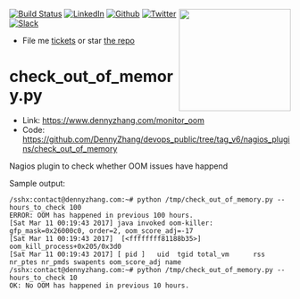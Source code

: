 <a href="https://github.com/DennyZhang?tab=followers"><img align="right" width="200" height="183" src="https://www.dennyzhang.com/wp-content/uploads/denny/watermark/github.png" /></a>

[![Build Status](https://travis-ci.org/DennyZhang/monitoring.svg?branch=master)](https://travis-ci.org/DennyZhang/monitoring) [![LinkedIn](https://www.dennyzhang.com/wp-content/uploads/sns/linkedin.png)](https://www.linkedin.com/in/dennyzhang001) [![Github](https://www.dennyzhang.com/wp-content/uploads/sns/github.png)](https://github.com/DennyZhang) [![Twitter](https://www.dennyzhang.com/wp-content/uploads/sns/twitter.png)](https://twitter.com/dennyzhang001) [![Slack](https://www.dennyzhang.com/wp-content/uploads/sns/slack.png)](https://goo.gl/ozDDyL)

- File me [tickets](https://github.com/DennyZhang/monitoring/issues) or star [the repo](https://github.com/DennyZhang/monitoring)

check_out_of_memory.py
==============

- Link: https://www.dennyzhang.com/monitor_oom
- Code: https://github.com/DennyZhang/devops_public/tree/tag_v6/nagios_plugins/check_out_of_memory

Nagios plugin to check whether OOM issues have happend

Sample output:
```
/sshx:contact@dennyzhang.com:~# python /tmp/check_out_of_memory.py --hours_to_check 100
ERROR: OOM has happened in previous 100 hours.
[Sat Mar 11 00:19:43 2017] java invoked oom-killer: gfp_mask=0x26000c0, order=2, oom_score_adj=-17
[Sat Mar 11 00:19:43 2017]  [<ffffffff81188b35>] oom_kill_process+0x205/0x3d0
[Sat Mar 11 00:19:43 2017] [ pid ]   uid  tgid total_vm      rss nr_ptes nr_pmds swapents oom_score_adj name
/sshx:contact@dennyzhang.com:~# python /tmp/check_out_of_memory.py --hours_to_check 10
OK: No OOM has happened in previous 10 hours.
```
